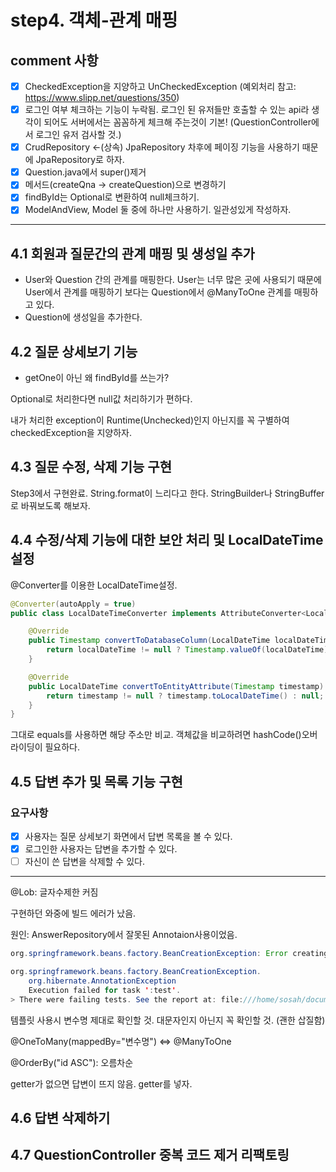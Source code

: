 # step4. 객체-관계 매핑

## comment 사항

- [x] CheckedException을 지양하고 UnCheckedException (예외처리 참고: https://www.slipp.net/questions/350)
- [x] 로그인 여부 체크하는 기능이 누락됨. 로그인 된 유저들만 호출할 수 있는 api라 생각이 되어도 서버에서는 꼼꼼하게 체크해 주는것이 기본! (QuestionController에서 로그인 유저 검사할 것.)
- [x] CrudRepository <-(상속) JpaRepository 차후에 페이징 기능을 사용하기 때문에 JpaRepository로 하자.
- [x] Question.java에서 super()제거
- [x] 메서드(createQna -> createQuestion)으로 변경하기
- [x] findById는 Optional로 변환하여 null체크하기.
- [x] ModelAndView, Model 둘 중에 하나만 사용하기. 일관성있게 작성하자.

---

## 4.1 회원과 질문간의 관계 매핑 및 생성일 추가

- User와 Question 간의 관계를 매핑한다. User는 너무 많은 곳에 사용되기 때문에 User에서 관계를 매핑하기 보다는 Question에서 @ManyToOne 관계를 매핑하고 있다.
- Question에 생성일을 추가한다.



## 4.2 질문 상세보기 기능

- getOne이 아닌 왜 findById를 쓰는가?

Optional로 처리한다면 null값 처리하기가 편하다.

내가 처리한 exception이 Runtime(Unchecked)인지 아닌지를 꼭 구별하여 checkedException을 지양하자.

## 4.3 질문 수정, 삭제 기능 구현

Step3에서 구현완료. String.format이 느리다고 한다. StringBuilder나 StringBuffer로 바꿔보도록 해보자.

## 4.4 수정/삭제 기능에 대한 보안 처리 및 LocalDateTime설정

@Converter를 이용한 LocalDateTime설정.

```java
@Converter(autoApply = true)
public class LocalDateTimeConverter implements AttributeConverter<LocalDateTime, Timestamp> {

    @Override
    public Timestamp convertToDatabaseColumn(LocalDateTime localDateTime) {
        return localDateTime != null ? Timestamp.valueOf(localDateTime) : null;
    }

    @Override
    public LocalDateTime convertToEntityAttribute(Timestamp timestamp) {
        return timestamp != null ? timestamp.toLocalDateTime() : null;
    }
}
```

그대로 equals를 사용하면 해당 주소만 비교. 객체값을 비교하려면 hashCode()오버라이딩이 필요하다.

## 4.5 답변 추가 및 목록 기능 구현

### 요구사항

- [x] 사용자는 질문 상세보기 화면에서 답변 목록을 볼 수 있다.
- [x] 로그인한 사용자는 답변을 추가할 수 있다.
- [ ] 자신이 쓴 답변을 삭제할 수 있다.

---

@Lob: 글자수제한 커짐

구현하던 와중에 빌드 에러가 났음.

원인: AnswerRepository에서 잘못된 Annotaion사용이었음.

```java
org.springframework.beans.factory.BeanCreationException: Error creating bean with name 'entityManagerFactory' defined in class path resource [org/springframework/boot/autoconfigure/orm/jpa/HibernateJpaConfiguration.class]: Invocation of init method failed; nested exception is org.hibernate.AnnotationException: Could not extract type parameter information from AttributeConverter implementation [com.codessquad.qna.answer.AnswerController]
```

```java
org.springframework.beans.factory.BeanCreationException.
    org.hibernate.AnnotationException
    Execution failed for task ':test'.
> There were failing tests. See the report at: file:///home/sosah/documents/java-qna/build/reports/tests/test/index.html

```

템플릿 사용시 변수명 제대로 확인할 것. 대문자인지 아닌지 꼭 확인할 것. (괜한 삽질함)

@OneToMany(mappedBy="변수명") <=> @ManyToOne

@OrderBy("id ASC"): 오름차순

getter가 없으면 답변이 뜨지 않음. getter를 넣자.



## 4.6 답변 삭제하기



## 4.7 QuestionController 중복 코드 제거 리팩토링















